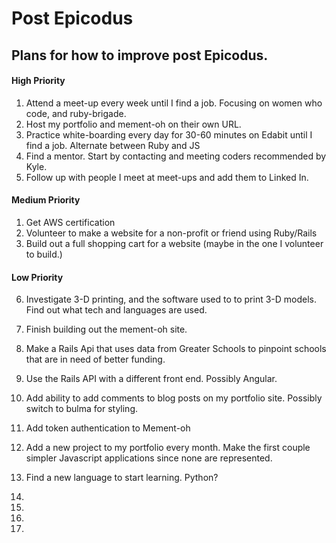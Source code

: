 # Post Epicodus


## Plans for how to improve post Epicodus.
#### High Priority
1. Attend a meet-up every week until I find a job. Focusing on women who code, and ruby-brigade.
2. Host my portfolio and mement-oh on their own URL.
3. Practice white-boarding every  day for 30-60 minutes on Edabit until I find a job. Alternate between Ruby and JS
4. Find a mentor. Start by contacting and meeting coders recommended by Kyle.
5. Follow up with people I meet at meet-ups and add them to Linked In.

#### Medium Priority
1. Get AWS certification
2. Volunteer to make a website for a non-profit or friend using Ruby/Rails
3. Build out a full shopping cart for a website (maybe in the one I volunteer to build.)

#### Low Priority





6. Investigate 3-D printing, and the software used to to print 3-D models. Find out what tech and languages are used.
7. Finish building out the mement-oh site.  
8. Make a Rails Api that uses data from Greater Schools to pinpoint schools that are in need of better funding.  
9. Use the Rails API with a different front end. Possibly Angular.
10. Add ability to add comments to blog posts on my portfolio site. Possibly switch to bulma for styling.
11. Add token authentication to Mement-oh
12. Add a new project to my portfolio every month. Make the first couple simpler Javascript applications since none are represented.  
13. Find a new language to start learning. Python?


17.
18.
19.
20.
